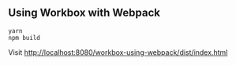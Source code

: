 ## Using Workbox with Webpack

```
yarn
npm build
```

Visit [http://localhost:8080/workbox-using-webpack/dist/index.html](http://localhost:8080/workbox-using-webpack/dist/index.html)